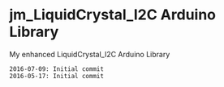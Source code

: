 # jm_LiquidCrystal_I2C Arduino Library
My enhanced LiquidCrystal_I2C Arduino Library 
````
2016-07-09: Initial commit
2016-05-17: Initial commit
````